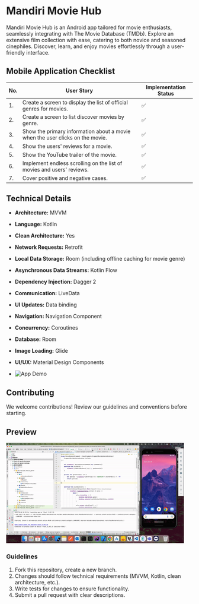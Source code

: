 # **Mandiri Movie Hub**

Mandiri Movie Hub is an Android app tailored for movie enthusiasts, seamlessly integrating with The Movie Database (TMDb). Explore an extensive film collection with ease, catering to both novice and seasoned cinephiles. Discover, learn, and enjoy movies effortlessly through a user-friendly interface.



## Mobile Application Checklist

| No. | User Story                                                                      | Implementation Status |
|----|----------------------------------------------------------------------------------|-----------------------|
| 1. | Create a screen to display the list of official genres for movies.               | :white_check_mark:    |
| 2. | Create a screen to list discover movies by genre.                                | :white_check_mark:    |
| 3. | Show the primary information about a movie when the user clicks on the movie.     | :white_check_mark:    |
| 4. | Show the users' reviews for a movie.                                             | :white_check_mark:    |
| 5. | Show the YouTube trailer of the movie.                                           | :white_check_mark:    |
| 6. | Implement endless scrolling on the list of movies and users' reviews.            | :white_check_mark:    |
| 7. | Cover positive and negative cases.                                               | :white_check_mark:    |


## Technical Details

- **Architecture:** MVVM
- **Language:** Kotlin
- **Clean Architecture:** Yes
- **Network Requests:** Retrofit
- **Local Data Storage:** Room (including offline caching for movie genre)
- **Asynchronous Data Streams:** Kotlin Flow
- **Dependency Injection:** Dagger 2
- **Communication:** LiveData
- **UI Updates:** Data binding
- **Navigation:** Navigation Component
- **Concurrency:** Coroutines
- **Database:** Room
- **Image Loading:** Glide
- **UI/UX:** Material Design Components

- <img src="https://blog.cleancoder.com/uncle-bob/images/2012-08-13-the-clean-architecture/CleanArchitecture.jpg" alt="App Demo" width="480">


## Contributing

We welcome contributions! Review our guidelines and conventions before starting.

## Preview
<img src="./preview.gif" alt="App Demo" width="480">


### Guidelines

1. Fork this repository, create a new branch.
2. Changes should follow technical requirements (MVVM, Kotlin, clean architecture, etc.).
3. Write tests for changes to ensure functionality.
4. Submit a pull request with clear descriptions.